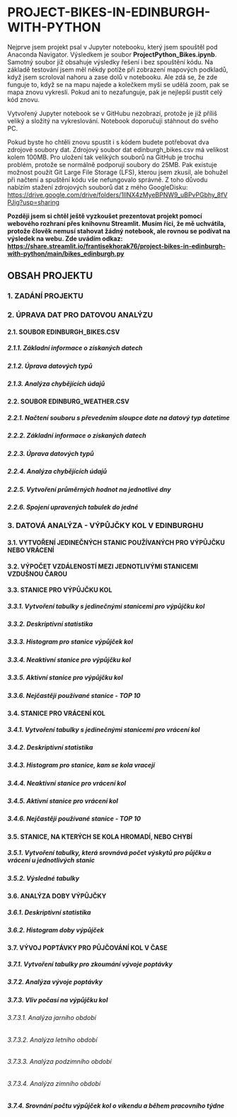 # PROJECT-BIKES-IN-EDINBURGH-WITH-PYTHON
Nejprve jsem projekt psal v Jupyter notebooku, který jsem spouštěl pod Anaconda Navigator. Výsledkem je soubor **ProjectPython_Bikes.ipynb**.
Samotný soubor již obsahuje výsledky řešení i bez spouštění kódu. Na základě testování jsem měl někdy potíže při zobrazení mapových podkladů, když jsem scroloval nahoru a zase dolů v notebooku. Ale zdá se, že zde funguje to, když se na mapu najede a kolečkem myši se udělá zoom, pak se mapa znovu vykreslí. Pokud ani to nezafunguje, pak je nejlepší pustit celý kód znovu.

Vytvořený Jupyter notebook se v GitHubu nezobrazí, protože je již příliš veliký a složitý na vykreslování. Notebook doporučuji stáhnout do svého PC. 

Pokud byste ho chtěli znovu spustit i s kódem budete potřebovat dva zdrojové soubory dat. Zdrojový soubor dat edinburgh_bikes.csv má velikost kolem 100MB. Pro uložení tak velikých souborů na GitHub je trochu problém, protože se normálně podporují soubory do 25MB. Pak existuje možnost použít Git Large File Storage (LFS), kterou jsem zkusil, ale bohužel při načtení a spuštění kódu vše nefungovalo správně. Z toho důvodu nabízím stažení zdrojových souborů dat z mého GoogleDisku: https://drive.google.com/drive/folders/1llNX4zMyeBPNW9_uBPvPGbhy_8fVPJig?usp=sharing

**Později jsem si chtěl ještě vyzkoušet prezentovat projekt pomocí webového rozhraní přes knihovnu Streamlit. Musím říci, že mě uchvátila, protože člověk nemusí stahovat žádný notebook, ale rovnou se podívat na výsledek na webu. Zde uvádím odkaz: https://share.streamlit.io/frantisekhorak76/project-bikes-in-edinburgh-with-python/main/bikes_edinburgh.py**

## OBSAH PROJEKTU
### 1. ZADÁNÍ PROJEKTU
### 2. ÚPRAVA DAT PRO DATOVOU ANALÝZU
#### 2.1. SOUBOR EDINBURGH_BIKES.CSV
##### 2.1.1. Základní informace o získaných datech
##### 2.1.2. Úprava datových typů
##### 2.1.3. Analýza chybějících údajů
#### 2.2. SOUBOR EDINBURG_WEATHER.CSV
##### 2.2.1. Načtení souboru s převedením sloupce date na datový typ datetime
##### 2.2.2. Základní informace o získaných datech
##### 2.2.3. Úprava datových typů
##### 2.2.4. Analýza chybějících údajů
##### 2.2.5. Vytvoření průměrných hodnot na jednotlivé dny
##### 2.2.6. Spojení upravených tabulek do jedné
### 3. DATOVÁ ANALÝZA - VÝPŮJČKY KOL V EDINBURGHU
#### 3.1. VYTVOŘENÍ JEDINEČNÝCH STANIC POUŽÍVANÝCH PRO VÝPŮJČKU NEBO VRÁCENÍ
#### 3.2. VÝPOČET VZDÁLENOSTÍ MEZI JEDNOTLIVÝMI STANICEMI VZDUŠNOU ČAROU
#### 3.3. STANICE PRO VÝPŮJČKU KOL
##### 3.3.1. Vytvoření tabulky s jedinečnými stanicemi pro výpůjčku kol
##### 3.3.2. Deskriptivní statistika
##### 3.3.3. Histogram pro stanice výpůjček kol
##### 3.3.4. Neaktivní stanice pro výpůjčku kol
##### 3.3.5. Aktivní stanice pro výpůjčku kol
##### 3.3.6. Nejčastěji používané stanice - TOP 10
#### 3.4. STANICE PRO VRÁCENÍ KOL
##### 3.4.1. Vytvoření tabulky s jedinečnými stanicemi pro vrácení kol
##### 3.4.2. Deskriptivní statistika
##### 3.4.3. Histogram pro stanice, kam se kola vracejí
##### 3.4.4. Neaktivní stanice pro vrácení kol
##### 3.4.5. Aktivní stanice pro vrácení kol
##### 3.4.6. Nejčastěji používané stanice - TOP 10
#### 3.5. STANICE, NA KTERÝCH SE KOLA HROMADÍ, NEBO CHYBÍ
##### 3.5.1. Vytvoření tabulky, která srovnává počet výskytů pro půjčku a vrácení u jednotlivých stanic
##### 3.5.2. Výsledné tabulky
#### 3.6. ANALÝZA DOBY VÝPŮJČKY
##### 3.6.1. Deskriptivní statistika
##### 3.6.2. Histogram doby výpůjček
#### 3.7. VÝVOJ POPTÁVKY PRO PŮJČOVÁNÍ KOL V ČASE
##### 3.7.1. Vytvoření tabulky pro zkoumání vývoje poptávky
##### 3.7.2. Analýza vývoje poptávky
##### 3.7.3. Vliv počasí na výpůjčku kol
###### 3.7.3.1. Analýza jarního období
###### 3.7.3.2. Analýza letního období
###### 3.7.3.3. Analýza podzimního období
###### 3.7.3.4. Analýza zimního období
##### 3.7.4. Srovnání počtu výpůjček kol o víkendu a během pracovního týdne
